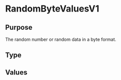 # RandomByteValuesV1

## Purpose

<!-- --8<-- [start:purpose] -->
The random number or random data in a byte format. 
<!-- --8<-- [end:purpose] -->

## Type

<!-- --8<-- [start:type] -->
<div class="type" markdown>


</div>
<!-- --8<-- [end:type] -->

## Values

